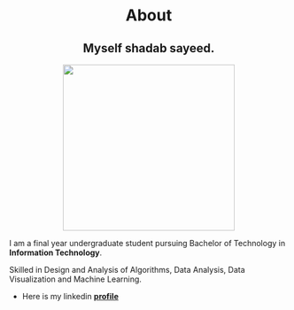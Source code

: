  <center><h1>About</h1></center>


<center><h2>Myself shadab sayeed.</h2></center>


<center><img src="https://i.ibb.co/JCscwsK/imageedit-1-9987689091.png" width="310" height="300"></center>


I am a final year undergraduate student pursuing Bachelor of Technology in **Information Technology**. 

Skilled in Design and Analysis of Algorithms, Data Analysis, Data Visualization and Machine Learning. 

* Here is my linkedin [**profile**](https://www.linkedin.com/in/shadab-sayeed/)


